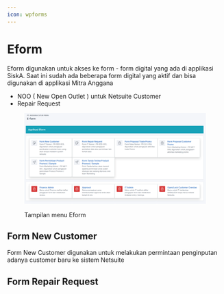 ```yaml
---
icon: wpforms
---
```


# Eform

Eform digunakan untuk akses ke form - form digital yang ada di applikasi SiskA. Saat ini sudah ada beberapa form digital yang aktif dan bisa digunakan di applikasi Mitra Anggana

* NOO ( New Open Outlet ) untuk Netsuite Customer
* Repair Request&#x20;

<figure><img src="../../.gitbook/assets/image (7).png" alt=""><figcaption><p>Tampilan menu Eform</p></figcaption></figure>



## Form New Customer

Form New Customer digunakan untuk melakukan permintaan penginputan adanya customer baru ke sistem Netsuite



## Form Repair Request



